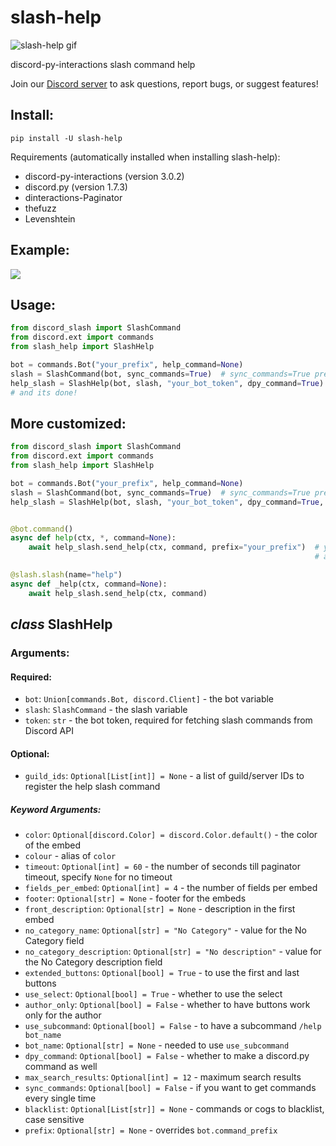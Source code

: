 # slash-help

<img src="https://cdn.discordapp.com/attachments/890021074337660959/892945393988554782/new-slash-help-gif.gif" alt="slash-help gif"></img>

discord-py-interactions slash command help

Join our [Discord server](https://discord.gg/Sk5qDBGPsQ) to ask questions, report bugs, or suggest features!

## Install:
```shell
pip install -U slash-help
```
Requirements (automatically installed when installing slash-help):
- discord-py-interactions (version 3.0.2)
- discord.py (version 1.7.3)
- dinteractions-Paginator
- thefuzz
- Levenshtein

## Example:

<img src="https://cdn.discordapp.com/attachments/901252023444467733/901252684114440212/mXxyqtOngt.gif"></img>

## Usage:
```py
from discord_slash import SlashCommand
from discord.ext import commands
from slash_help import SlashHelp

bot = commands.Bot("your_prefix", help_command=None)
slash = SlashCommand(bot, sync_commands=True)  # sync_commands=True preferred
help_slash = SlashHelp(bot, slash, "your_bot_token", dpy_command=True)  # if you want a dpy command as well, and to show dpy commands in the help
# and its done!
```

## More customized:
```py
from discord_slash import SlashCommand
from discord.ext import commands
from slash_help import SlashHelp

bot = commands.Bot("your_prefix", help_command=None)
slash = SlashCommand(bot, sync_commands=True)  # sync_commands=True preferred
help_slash = SlashHelp(bot, slash, "your_bot_token", dpy_command=True, auto_create=False)


@bot.command()
async def help(ctx, *, command=None):
    await help_slash.send_help(ctx, command, prefix="your_prefix")  # you can override the prefix here
                                                                    # and also in SlashHelp()

@slash.slash(name="help")
async def _help(ctx, command=None):
    await help_slash.send_help(ctx, command)
```

## *class* SlashHelp
### Arguments:
#### Required:
- `bot`: `Union[commands.Bot, discord.Client]` - the bot variable
- `slash`: `SlashCommand` - the slash variable
- `token`: `str` - the bot token, required for fetching slash commands from Discord API

#### Optional:
- `guild_ids`: `Optional[List[int]] = None` - a list of guild/server IDs to register the help slash command

##### Keyword Arguments:
- `color`: `Optional[discord.Color] = discord.Color.default()` - the color of the embed
- `colour` - alias of `color`
- `timeout`: `Optional[int] = 60` - the number of seconds till paginator timeout, specify `None` for no timeout
- `fields_per_embed`: `Optional[int] = 4` - the number of fields per embed
- `footer`: `Optional[str] = None` - footer for the embeds
- `front_description`: `Optional[str] = None` - description in the first embed
- `no_category_name`: `Optional[str] = "No Category"` - value for the No Category field
- `no_category_description`: `Optional[str] = "No description"` - value for the No Category description field
- `extended_buttons`: `Optional[bool] = True` - to use the first and last buttons
- `use_select`: `Optional[bool] = True` - whether to use the select
- `author_only`: `Optional[bool] = False` - whether to have buttons work only for the author
- `use_subcommand`: `Optional[bool] = False` - to have a subcommand `/help bot_name`
- `bot_name`: `Optional[str] = None` - needed to use `use_subcommand`
- `dpy_command`: `Optional[bool] = False` - whether to make a discord.py command as well
- `max_search_results`: `Optional[int] = 12` - maximum search results
- `sync_commands`: `Optional[bool] = False` - if you want to get commands every single time
- `blacklist`: `Optional[List[str]] = None` - commands or cogs to blacklist, case sensitive
- `prefix`: `Optional[str] = None` - overrides `bot.command_prefix`
